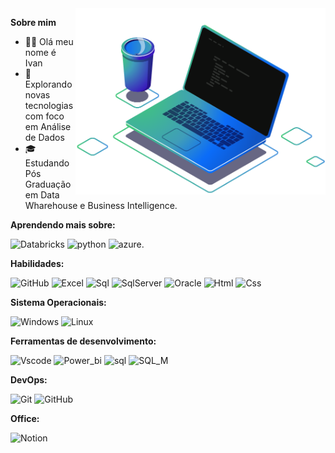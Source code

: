<img src="https://raw.githubusercontent.com/090Raphael/imagens/86227742a4942ef2d095bfb6e68ad9767f208ef9/imagens/ilustra%C3%A7%C3%A3o%20de%20computador%202.png" alt="ilustração de um computador" min-width="400px" max-width="400px" width="400px" align="right">

**Sobre mim**
- 🙋‍♂️ Olá meu nome é Ivan
- 🤔 Explorando novas tecnologias com foco em Análise de Dados
- 🎓 Estudando Pós Graduação em Data Wharehouse e Business Intelligence.

**Aprendendo mais sobre:**

![Databricks](https://img.shields.io/badge/Databricks-FF3621?style=for-the-badge&logo=Databricks&logoColor=white)
![python](https://img.shields.io/badge/Python-3776AB?style=for-the-badge&logo=python&logoColor=white)
![azure](https://img.shields.io/badge/Microsoft_Azure-0089D6?style=for-the-badge&logo=microsoft-azure&logoColor=white).

**Habilidades:**

![GitHub](https://img.shields.io/badge/GitHub-100000?style=for-the-badge&logo=github&logoColor=white)
![Excel](https://img.shields.io/badge/Microsoft_Excel-217346?style=for-the-badge&logo=microsoft-excel&logoColor=white)
![Sql](https://img.shields.io/badge/MySQL-00000F?style=for-the-badge&logo=mysql&logoColor=white)
![SqlServer](https://img.shields.io/badge/Microsoft_SQL_Server-CC2927?style=for-the-badge&logo=microsoft-sql-server&logoColor=white)
![Oracle](https://img.shields.io/badge/Oracle-F80000?style=for-the-badge&logo=Oracle&logoColor=white)
![Html](https://img.shields.io/badge/HTML5-E34F26?style=for-the-badge&logo=html5&logoColor=white)
![Css](https://img.shields.io/badge/CSS3-1572B6?style=for-the-badge&logo=css3&logoColor=white)

**Sistema Operacionais:**

![Windows](https://img.shields.io/badge/Windows-000?style=for-the-badge&logo)
![Linux](https://img.shields.io/badge/Linux-E44C30?style=for-the-badge&logo)

**Ferramentas de desenvolvimento:**

![Vscode](https://img.shields.io/badge/Vscode-007ACC?style=for-the-badge&logo=visual-studio-code&logoColor=white)
![Power_bi](https://img.shields.io/badge/Power_BI-FE7A16.svg?style=for-the-badge&logo)
![sql](https://img.shields.io/badge/%20SQL_DEVELOPER-470137?style=for-the-badge&logo)
![SQL_M](https://img.shields.io/badge/MICROSOFT_SQL_SERVER-000?style=for-the-badge&logo)


**DevOps:**

![Git](https://img.shields.io/badge/GIT-E44C30?style=for-the-badge&logo)
![GitHub](https://img.shields.io/badge/GitHub-100000?style=for-the-badge&logo)

**Office:**

![Notion](https://img.shields.io/badge/Notion-000000?style=for-the-badge&logo=notion&logoColor=white)


